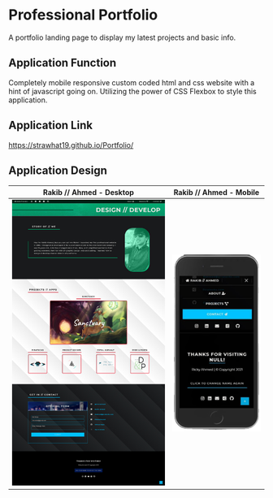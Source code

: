 # Professional Portfolio
A portfolio landing page to display my latest projects and basic info.

## Application Function
Completely mobile responsive custom coded html and css website with a hint of javascript going on. Utilizing the power of CSS Flexbox to style this application.

## Application Link
https://strawhat19.github.io/Portfolio/

## Application Design
Rakib // Ahmed - Desktop             |  Rakib // Ahmed - Mobile
:-------------------------:|:-------------------------:
![Portfolio on Desktop](/assets/images/design/Portfolio-screenshotlarge.jpg)  |  ![Portfolio on Mobile](/assets/images/design/IphoneTransparentVersion.png)



